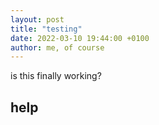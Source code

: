 ```yaml
---
layout: post
title: "testing"
date: 2022-03-10 19:44:00 +0100
author: me, of course
---
```


is this finally working?

## help
